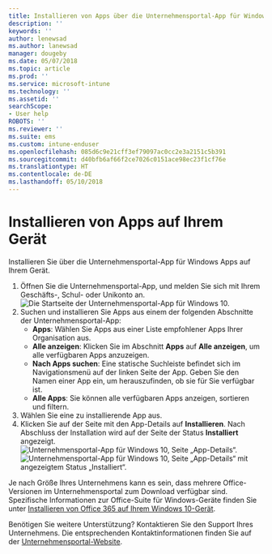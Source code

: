 ```yaml
---
title: Installieren von Apps über die Unternehmensportal-App für Windows
description: ''
keywords: ''
author: lenewsad
ms.author: lanewsad
manager: dougeby
ms.date: 05/07/2018
ms.topic: article
ms.prod: ''
ms.service: microsoft-intune
ms.technology: ''
ms.assetid: ''
searchScope:
- User help
ROBOTS: ''
ms.reviewer: ''
ms.suite: ems
ms.custom: intune-enduser
ms.openlocfilehash: 085d6c9e21cff3ef79097ac0cc2e3a2151c5b391
ms.sourcegitcommit: d40bfb6af66f2ce7026c0151ace98ec23f1cf76e
ms.translationtype: HT
ms.contentlocale: de-DE
ms.lasthandoff: 05/10/2018
---
```

# <a name="install-apps-on-your-device"></a>Installieren von Apps auf Ihrem Gerät
Installieren Sie über die Unternehmensportal-App für Windows Apps auf Ihrem Gerät.

1. Öffnen Sie die Unternehmensportal-App, und melden Sie sich mit Ihrem Geschäfts-, Schul- oder Unikonto an.
![Die Startseite der Unternehmensportal-App für Windows 10.](./media/RS1_AppDetailsPage_Installed_03.png)
2. Suchen und installieren Sie Apps aus einem der folgenden Abschnitte der Unternehmensportal-App:
    * **Apps**: Wählen Sie Apps aus einer Liste empfohlener Apps Ihrer Organisation aus. 
    * **Alle anzeigen**: Klicken Sie im Abschnitt **Apps** auf **Alle anzeigen**, um alle verfügbaren Apps anzuzeigen.
    * **Nach Apps suchen**: Eine statische Suchleiste befindet sich im Navigationsmenü auf der linken Seite der App. Geben Sie den Namen einer App ein, um herauszufinden, ob sie für Sie verfügbar ist.
    * **Alle Apps**: Sie können alle verfügbaren Apps anzeigen, sortieren und filtern.
3. Wählen Sie eine zu installierende App aus.
4. Klicken Sie auf der Seite mit den App-Details auf **Installieren**. Nach Abschluss der Installation wird auf der Seite der Status **Installiert** angezeigt.
![Unternehmensportal-App für Windows 10, Seite „App-Details“.](./media/RS1_AppDetailsPage_Installed_02.png)  
![Unternehmensportal-App für Windows 10, Seite „App-Details“ mit angezeigtem Status „Installiert“.](./media/RS1_AppDetailsPage_Installed_01.png)    

 Je nach Größe Ihres Unternehmens kann es sein, dass mehrere Office-Versionen im Unternehmensportal zum Download verfügbar sind. Spezifische Informationen zur Office-Suite für Windows-Geräte finden Sie unter [Installieren von Office 365 auf Ihrem Windows 10-Gerät](./install-office-windows.md).

Benötigen Sie weitere Unterstützung? Kontaktieren Sie den Support Ihres Unternehmens. Die entsprechenden Kontaktinformationen finden Sie auf der [Unternehmensportal-Website](https://portal.manage.microsoft.com#HelpDeskDialog).
